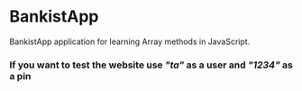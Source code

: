 # BankistApp
BankistApp application for learning Array methods in JavaScript.

### If you want to test the website use <i>"ta"</i> as a user and <i>"1234"</i> as a pin
